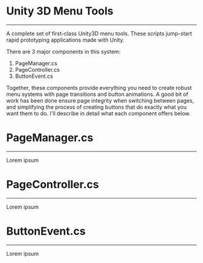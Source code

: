 # Unity 3D Menu Tools
_____________________________________________________________

A complete set of first-class Unity3D menu tools. These scripts jump-start rapid prototyping applications made with Unity.

There are 3 major components in this system:
  1. PageManager.cs
  2. PageController.cs
  3. ButtonEvent.cs
  
 Together, these components provide everything you need to create robust menu systems with page transitions and button animations. A good bit of work has been done ensure page integrity when switching between pages, and simplifying the process of creating buttons that do exactly what you want them to do. I'll describe in detail what each component offers below.
 
# PageManager.cs
_____________________________________________________________
 
  Lorem ipsum
  
# PageController.cs
_____________________________________________________________
 
  Lorem ipsum
  
# ButtonEvent.cs
_____________________________________________________________
 
  Lorem ipsum
